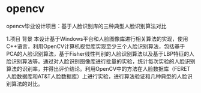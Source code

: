 # opencv
opencv毕业设计项目：基于人脸识别库的三种典型人脸识别算法对比

1.项目 背景
本设计基于Windows平台和人脸图像库进行相关算法的实现，使用C++语言，利用OpenCV计算机视觉库实现至少三个人脸识别算法，包括基于PCA的人脸识别算法，基于Fisher线性判别的人脸识别算法以及基于LBP特征的人脸识别算法等。通过对人脸识别图像库进行批量的实验，统计每次实验的人脸识别算法的识别率，并得出评价结论。利用OpenCV中的方法在人脸数据库（FERET人脸数据库和AT&T人脸数据库）上进行实验，进行算法验证和几种典型的人脸识别算法的对比。
